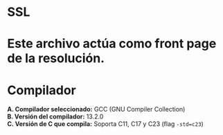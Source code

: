 # SSL
# Este archivo actúa como front page de la resolución.
# Compilador
**A. Compilador seleccionado:** GCC (GNU Compiler Collection)  
**B. Versión del compilador:** 13.2.0  
**C. Versión de C que compila:** Soporta C11, C17 y C23 (flag `-std=c23`)
